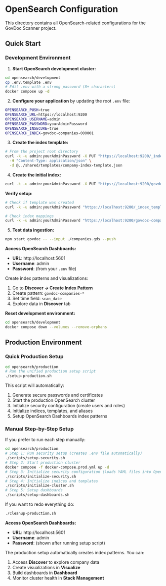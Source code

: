 # OpenSearch Configuration

This directory contains all OpenSearch-related configurations for the GovDoc Scanner project.

## Quick Start

### Development Environment

1. **Start OpenSearch development cluster:**

```bash
cd opensearch/development
cp .env.template .env
# Edit .env with a strong password (8+ characters)
docker compose up -d
```

2. **Configure your application** by updating the root `.env` file:

```bash
OPENSEARCH_PUSH=true
OPENSEARCH_URL=https://localhost:9200
OPENSEARCH_USERNAME=admin
OPENSEARCH_PASSWORD=yourAdminPassword
OPENSEARCH_INSECURE=true
OPENSEARCH_INDEX=govdoc-companies-000001
```

3. **Create the index template:**

```bash
# From the project root directory
curl -k -u admin:yourAdminPassword -X PUT "https://localhost:9200/_index_template/govdoc-company-template" \
  -H "Content-Type: application/json" \
  -d @../shared/templates/company-index-template.json
```

4. **Create the initial index:**

```bash
curl -k -u admin:yourAdminPassword -X PUT "https://localhost:9200/govdoc-companies-000001"
```

**Verify setup:**

```bash
# Check if template was created
curl -k -u admin:yourAdminPassword "https://localhost:9200/_index_template/govdoc-company-template?pretty"

# Check index mappings
curl -k -u admin:yourAdminPassword "https://localhost:9200/govdoc-companies-000001/_mapping?pretty"
```

5. **Test data ingestion:**

```bash
npm start govdoc -- --input ./companies.gds --push
```

**Access OpenSearch Dashboards:**

- **URL**: http://localhost:5601
- **Username**: admin
- **Password**: (from your `.env` file)

Create index patterns and visualizations:

1. Go to **Discover -> Create Index Pattern**
2. Create pattern: `govdoc-companies-*`
3. Set time field: `scan_date`
4. Explore data in **Discover** tab

**Reset development environment:**

```bash
cd opensearch/development
docker compose down --volumes --remove-orphans
```

## Production Environment

### Quick Production Setup

```bash
cd opensearch/production
# Run the unified production setup script
./setup-production.sh
```

This script will automatically:

1. Generate secure passwords and certificates
2. Start the production OpenSearch cluster
3. Initialize security configuration (create users and roles)
4. Initialize indices, templates, and aliases
5. Setup OpenSearch Dashboards index patterns

### Manual Step-by-Step Setup

If you prefer to run each step manually:

```bash
cd opensearch/production
# Step 1: Run security setup (creates .env file automatically)
./scripts/setup-security.sh
# Step 2: Start production cluster
docker compose -f docker-compose.prod.yml up -d
# Step 3: Initialize security configuration (loads YAML files into OpenSearch)
./scripts/initialize-security.sh
# Step 4: Initialize indices and templates
./scripts/initialize-cluster.sh
# Step 5: Setup dashboards
./scripts/setup-dashboards.sh
```

If you want to redo everything do:

```bash
./cleanup-production.sh
```

**Access OpenSearch Dashboards:**

- **URL**: http://localhost:5601
- **Username**: admin
- **Password**: (shown after running setup script)

The production setup automatically creates index patterns. You can:

1. Access **Discover** to explore company data
2. Create visualizations in **Visualize**
3. Build dashboards in **Dashboard**
4. Monitor cluster health in **Stack Management**
